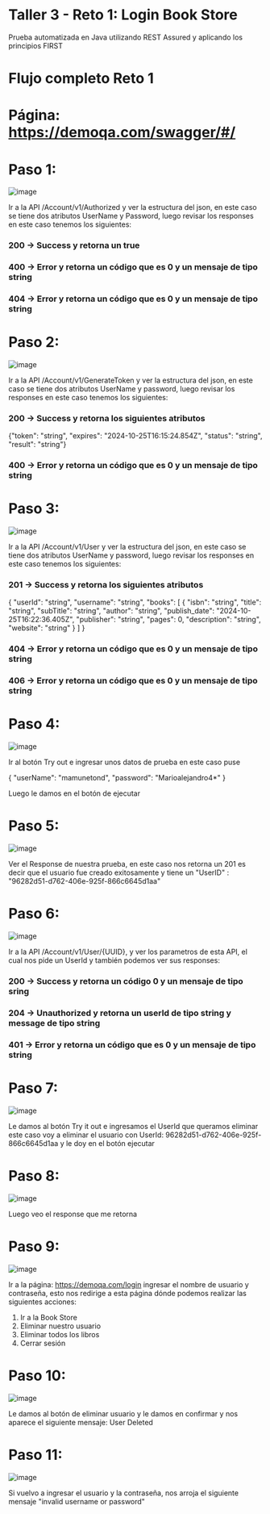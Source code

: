 # Taller 3 - Reto 1: Login Book Store
Prueba automatizada en Java utilizando REST Assured y aplicando los principios FIRST

# Flujo completo Reto 1

# Página: https://demoqa.com/swagger/#/

# Paso 1:

![image](https://github.com/user-attachments/assets/80a29018-15d2-4a8e-9ff6-a09289d691c8)

Ir a la API /Account/v1/Authorized y ver la estructura del json, en este caso se tiene dos atributos UserName y Password, luego revisar los responses en este caso tenemos los siguientes:

### 200  -> Success y retorna un true
### 400  -> Error y retorna un código que es 0 y un mensaje de tipo string
### 404  -> Error y retorna un código que es 0 y un mensaje de tipo string


# Paso 2:

![image](https://github.com/user-attachments/assets/7377f650-e68d-4e34-9b79-c46f400521a6)

Ir a la API /Account/v1/GenerateToken y ver la estructura del json, en este caso se tiene dos atributos UserName y password, luego revisar los responses en este caso tenemos los siguientes:

### 200  -> Success y retorna los siguientes atributos 

{"token": "string",
  "expires": "2024-10-25T16:15:24.854Z",
  "status": "string",
  "result": "string"}
  
### 400  -> Error y retorna un código que es 0 y un mensaje de tipo string

# Paso 3:

![image](https://github.com/user-attachments/assets/91b043ec-8ee2-4ef5-9301-08087ba62d32)

Ir a la API /Account/v1/User y ver la estructura del json, en este caso se tiene dos atributos UserName y password, luego revisar los responses en este caso tenemos los siguientes:

### 201  -> Success y retorna los siguientes atributos
{
  "userId": "string",
  "username": "string",
  "books": [
    {
      "isbn": "string",
      "title": "string",
      "subTitle": "string",
      "author": "string",
      "publish_date": "2024-10-25T16:22:36.405Z",
      "publisher": "string",
      "pages": 0,
      "description": "string",
      "website": "string"
    }
  ]
}
### 404  -> Error y retorna un código que es 0 y un mensaje de tipo string
### 406  -> Error y retorna un código que es 0 y un mensaje de tipo string

# Paso 4:

![image](https://github.com/user-attachments/assets/8e79c4d1-c6c6-4af5-ad6d-24cf7001f552)

Ir al botón Try out e ingresar unos datos de prueba en este caso puse

{
  "userName": "mamunetond",
  "password": "Marioalejandro4*"
}

Luego le damos en el botón de ejecutar

# Paso 5:

![image](https://github.com/user-attachments/assets/5517ba41-6da7-4db5-be50-4ac5b034c40a)

Ver el Response de nuestra prueba, en este caso nos retorna un 201 es decir que el usuario fue creado exitosamente y tiene un "UserID" : "96282d51-d762-406e-925f-866c6645d1aa"

# Paso 6:

![image](https://github.com/user-attachments/assets/1c2b15d5-6bce-4ab5-a495-be6e4c975f38)

Ir a la API /Account/v1/User/{UUID}, y ver los parametros de esta API, el cual nos pide un UserId y también podemos ver sus responses:

### 200  -> Success y retorna un código 0 y un mensaje de tipo sring
### 204  -> Unauthorized y retorna un userId de tipo string y message de tipo string
### 401  -> Error y retorna un código que es 0 y un mensaje de tipo string

# Paso 7:

![image](https://github.com/user-attachments/assets/18fd5c0b-61ca-4736-9c63-324fd60b8053)

Le damos al botón Try it out e ingresamos el UserId que queramos eliminar este caso voy a eliminar el usuario con UserId: 96282d51-d762-406e-925f-866c6645d1aa y le doy en el botón ejecutar

# Paso 8:

![image](https://github.com/user-attachments/assets/44f57242-732e-4da1-b88d-f5f324643781)

Luego veo el response que me retorna

# Paso 9:

![image](https://github.com/user-attachments/assets/43fa82df-0da9-4ece-9b55-b357d0cb973d)

Ir a la página: https://demoqa.com/login ingresar el nombre de usuario y contraseña, esto nos redirige a esta página dónde podemos realizar las siguientes acciones:

1) Ir a la Book Store
2) Eliminar nuestro usuario
3) Eliminar todos los libros
4) Cerrar sesión

# Paso 10:

![image](https://github.com/user-attachments/assets/2de4d136-29c5-4637-9579-b360bb056768)

Le damos al botón de eliminar usuario y le damos en confirmar y nos aparece el siguiente mensaje: User Deleted

# Paso 11:

![image](https://github.com/user-attachments/assets/1fb781a0-3006-40c8-ae26-b915819c8262)

Si vuelvo a ingresar el usuario y la contraseña, nos arroja el siguiente mensaje "invalid username or password"








































